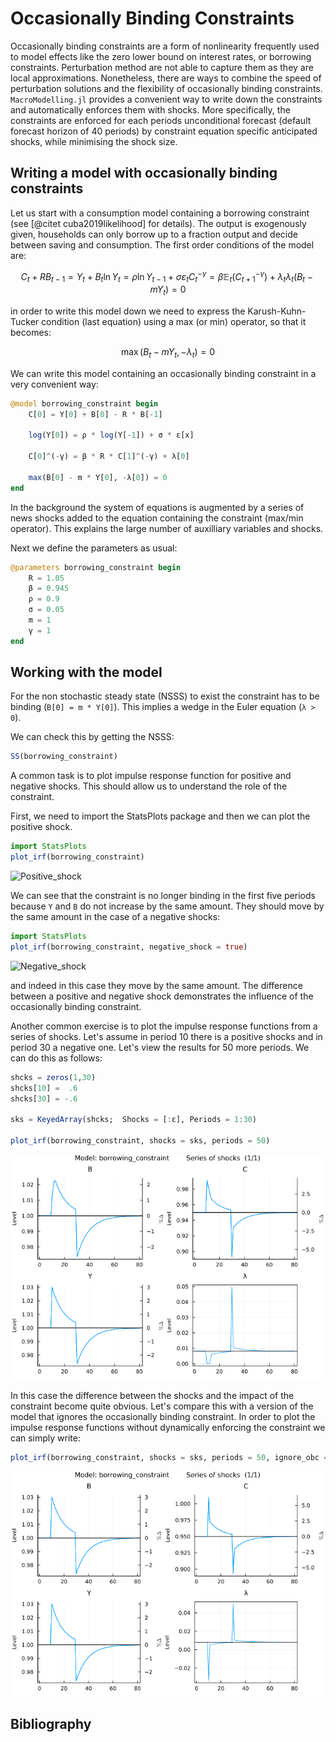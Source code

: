 # Occasionally Binding Constraints

Occasionally binding constraints are a form of nonlinearity frequently used to model effects like the zero lower bound on interest rates, or borrowing constraints. Perturbation method are not able to capture them as they are local approximations. Nonetheless, there are ways to combine the speed of perturbation solutions and the flexibility of occasionally binding constraints. `MacroModelling.jl` provides a convenient way to write down the constraints and automatically enforces them with shocks. More specifically, the constraints are enforced for each periods unconditional forecast (default forecast horizon of 40 periods) by constraint equation specific anticipated shocks, while minimising the shock size.

## Writing a model with occasionally binding constraints

Let us start with a consumption model containing a borrowing constraint (see [@citet cuba2019likelihood] for details). The output is exogenously given, households can only borrow up to a fraction output and decide between saving and consumption. The first order conditions of the model are:

```math
C_t + RB_{t-1} = Y_t + B_t
\ln Y_t = \rho \ln Y_{t-1} + \sigma \varepsilon_t
C_t^{-\gamma} = \beta \mathbb{E}_t (C_{t+1}^{-\gamma}) + \lambda_t
\lambda_t (B_t - mY_t) = 0
```

in order to write this model down we need to express the Karush-Kuhn-Tucker condition (last equation) using a max (or min) operator, so that it becomes:

```math
\max(B_t - mY_t, -\lambda_t) = 0
```

We can write this model containing an occasionally binding constraint in a very convenient way:

```julia
@model borrowing_constraint begin
    C[0] = Y[0] + B[0] - R * B[-1]

    log(Y[0]) = ρ * log(Y[-1]) + σ * ε[x]

    C[0]^(-γ) = β * R * C[1]^(-γ) + λ[0]

    max(B[0] - m * Y[0], -λ[0]) = 0
end
```

In the background the system of equations is augmented by a series of news shocks added to the equation containing the constraint (max/min operator). This explains the large number of auxilliary variables and shocks.

Next we define the parameters as usual:

```julia
@parameters borrowing_constraint begin
    R = 1.05
    β = 0.945
    ρ = 0.9
    σ = 0.05
    m = 1
    γ = 1
end
```

## Working with the model

For the non stochastic steady state (NSSS) to exist the constraint has to be binding (`B[0] = m * Y[0]`). This implies a wedge in the Euler equation (`λ > 0`).

We can check this by getting the NSSS:

```julia
SS(borrowing_constraint)
```

A common task is to plot impulse response function for positive and negative shocks. This should allow us to understand the role of the constraint.

First, we need to import the StatsPlots package and then we can plot the positive shock.

```julia
import StatsPlots
plot_irf(borrowing_constraint)
```

![Positive_shock](../assets/borrowing_constraint__ε_pos.png)

We can see that the constraint is no longer binding in the first five periods because `Y` and `B` do not increase by the same amount. They should move by the same amount in the case of a negative shocks:

```julia
import StatsPlots
plot_irf(borrowing_constraint, negative_shock = true)
```

![Negative_shock](../assets/borrowing_constraint__ε_neg.png)

and indeed in this case they move by the same amount. The difference between a positive and negative shock demonstrates the influence of the occasionally binding constraint.

Another common exercise is to plot the impulse response functions from a series of shocks. Let's assume in period 10 there is a positive shocks and in period 30 a negative one. Let's view the results for 50 more periods. We can do this as follows:

```julia
shcks = zeros(1,30)
shcks[10] =  .6
shcks[30] = -.6

sks = KeyedArray(shcks;  Shocks = [:ε], Periods = 1:30)

plot_irf(borrowing_constraint, shocks = sks, periods = 50)
```

![Simulation](../assets/borrowing_constraint__obc.png)

In this case the difference between the shocks and the impact of the constraint become quite obvious. Let's compare this with a version of the model that ignores the occasionally binding constraint. In order to plot the impulse response functions without dynamically enforcing the constraint we can simply write:

```julia
plot_irf(borrowing_constraint, shocks = sks, periods = 50, ignore_obc = true)
```

![Simulation](../assets/borrowing_constraint__no_obc.png)

## Bibliography

```@bibliography
```
